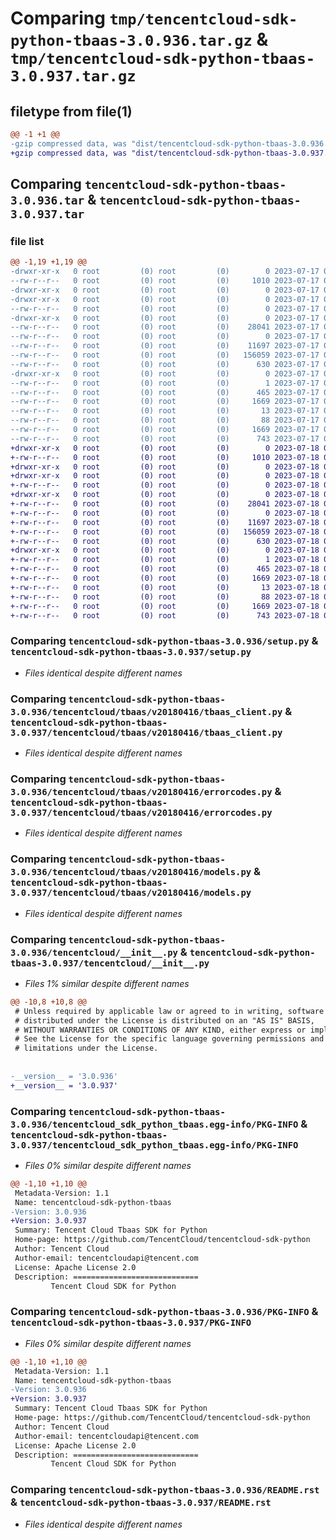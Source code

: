 # Comparing `tmp/tencentcloud-sdk-python-tbaas-3.0.936.tar.gz` & `tmp/tencentcloud-sdk-python-tbaas-3.0.937.tar.gz`

## filetype from file(1)

```diff
@@ -1 +1 @@
-gzip compressed data, was "dist/tencentcloud-sdk-python-tbaas-3.0.936.tar", last modified: Mon Jul 17 00:35:16 2023, max compression
+gzip compressed data, was "dist/tencentcloud-sdk-python-tbaas-3.0.937.tar", last modified: Tue Jul 18 00:31:02 2023, max compression
```

## Comparing `tencentcloud-sdk-python-tbaas-3.0.936.tar` & `tencentcloud-sdk-python-tbaas-3.0.937.tar`

### file list

```diff
@@ -1,19 +1,19 @@
-drwxr-xr-x   0 root         (0) root         (0)        0 2023-07-17 00:35:16.000000 tencentcloud-sdk-python-tbaas-3.0.936/
--rw-r--r--   0 root         (0) root         (0)     1010 2023-07-17 00:35:16.000000 tencentcloud-sdk-python-tbaas-3.0.936/setup.py
-drwxr-xr-x   0 root         (0) root         (0)        0 2023-07-17 00:35:16.000000 tencentcloud-sdk-python-tbaas-3.0.936/tencentcloud/
-drwxr-xr-x   0 root         (0) root         (0)        0 2023-07-17 00:35:16.000000 tencentcloud-sdk-python-tbaas-3.0.936/tencentcloud/tbaas/
--rw-r--r--   0 root         (0) root         (0)        0 2023-07-17 00:35:16.000000 tencentcloud-sdk-python-tbaas-3.0.936/tencentcloud/tbaas/__init__.py
-drwxr-xr-x   0 root         (0) root         (0)        0 2023-07-17 00:35:16.000000 tencentcloud-sdk-python-tbaas-3.0.936/tencentcloud/tbaas/v20180416/
--rw-r--r--   0 root         (0) root         (0)    28041 2023-07-17 00:35:16.000000 tencentcloud-sdk-python-tbaas-3.0.936/tencentcloud/tbaas/v20180416/tbaas_client.py
--rw-r--r--   0 root         (0) root         (0)        0 2023-07-17 00:35:16.000000 tencentcloud-sdk-python-tbaas-3.0.936/tencentcloud/tbaas/v20180416/__init__.py
--rw-r--r--   0 root         (0) root         (0)    11697 2023-07-17 00:35:16.000000 tencentcloud-sdk-python-tbaas-3.0.936/tencentcloud/tbaas/v20180416/errorcodes.py
--rw-r--r--   0 root         (0) root         (0)   156059 2023-07-17 00:35:16.000000 tencentcloud-sdk-python-tbaas-3.0.936/tencentcloud/tbaas/v20180416/models.py
--rw-r--r--   0 root         (0) root         (0)      630 2023-07-17 00:35:16.000000 tencentcloud-sdk-python-tbaas-3.0.936/tencentcloud/__init__.py
-drwxr-xr-x   0 root         (0) root         (0)        0 2023-07-17 00:35:16.000000 tencentcloud-sdk-python-tbaas-3.0.936/tencentcloud_sdk_python_tbaas.egg-info/
--rw-r--r--   0 root         (0) root         (0)        1 2023-07-17 00:35:16.000000 tencentcloud-sdk-python-tbaas-3.0.936/tencentcloud_sdk_python_tbaas.egg-info/dependency_links.txt
--rw-r--r--   0 root         (0) root         (0)      465 2023-07-17 00:35:16.000000 tencentcloud-sdk-python-tbaas-3.0.936/tencentcloud_sdk_python_tbaas.egg-info/SOURCES.txt
--rw-r--r--   0 root         (0) root         (0)     1669 2023-07-17 00:35:16.000000 tencentcloud-sdk-python-tbaas-3.0.936/tencentcloud_sdk_python_tbaas.egg-info/PKG-INFO
--rw-r--r--   0 root         (0) root         (0)       13 2023-07-17 00:35:16.000000 tencentcloud-sdk-python-tbaas-3.0.936/tencentcloud_sdk_python_tbaas.egg-info/top_level.txt
--rw-r--r--   0 root         (0) root         (0)       88 2023-07-17 00:35:16.000000 tencentcloud-sdk-python-tbaas-3.0.936/setup.cfg
--rw-r--r--   0 root         (0) root         (0)     1669 2023-07-17 00:35:16.000000 tencentcloud-sdk-python-tbaas-3.0.936/PKG-INFO
--rw-r--r--   0 root         (0) root         (0)      743 2023-07-17 00:35:16.000000 tencentcloud-sdk-python-tbaas-3.0.936/README.rst
+drwxr-xr-x   0 root         (0) root         (0)        0 2023-07-18 00:31:02.000000 tencentcloud-sdk-python-tbaas-3.0.937/
+-rw-r--r--   0 root         (0) root         (0)     1010 2023-07-18 00:31:02.000000 tencentcloud-sdk-python-tbaas-3.0.937/setup.py
+drwxr-xr-x   0 root         (0) root         (0)        0 2023-07-18 00:31:02.000000 tencentcloud-sdk-python-tbaas-3.0.937/tencentcloud/
+drwxr-xr-x   0 root         (0) root         (0)        0 2023-07-18 00:31:02.000000 tencentcloud-sdk-python-tbaas-3.0.937/tencentcloud/tbaas/
+-rw-r--r--   0 root         (0) root         (0)        0 2023-07-18 00:31:02.000000 tencentcloud-sdk-python-tbaas-3.0.937/tencentcloud/tbaas/__init__.py
+drwxr-xr-x   0 root         (0) root         (0)        0 2023-07-18 00:31:02.000000 tencentcloud-sdk-python-tbaas-3.0.937/tencentcloud/tbaas/v20180416/
+-rw-r--r--   0 root         (0) root         (0)    28041 2023-07-18 00:31:02.000000 tencentcloud-sdk-python-tbaas-3.0.937/tencentcloud/tbaas/v20180416/tbaas_client.py
+-rw-r--r--   0 root         (0) root         (0)        0 2023-07-18 00:31:02.000000 tencentcloud-sdk-python-tbaas-3.0.937/tencentcloud/tbaas/v20180416/__init__.py
+-rw-r--r--   0 root         (0) root         (0)    11697 2023-07-18 00:31:02.000000 tencentcloud-sdk-python-tbaas-3.0.937/tencentcloud/tbaas/v20180416/errorcodes.py
+-rw-r--r--   0 root         (0) root         (0)   156059 2023-07-18 00:31:02.000000 tencentcloud-sdk-python-tbaas-3.0.937/tencentcloud/tbaas/v20180416/models.py
+-rw-r--r--   0 root         (0) root         (0)      630 2023-07-18 00:31:02.000000 tencentcloud-sdk-python-tbaas-3.0.937/tencentcloud/__init__.py
+drwxr-xr-x   0 root         (0) root         (0)        0 2023-07-18 00:31:02.000000 tencentcloud-sdk-python-tbaas-3.0.937/tencentcloud_sdk_python_tbaas.egg-info/
+-rw-r--r--   0 root         (0) root         (0)        1 2023-07-18 00:31:02.000000 tencentcloud-sdk-python-tbaas-3.0.937/tencentcloud_sdk_python_tbaas.egg-info/dependency_links.txt
+-rw-r--r--   0 root         (0) root         (0)      465 2023-07-18 00:31:02.000000 tencentcloud-sdk-python-tbaas-3.0.937/tencentcloud_sdk_python_tbaas.egg-info/SOURCES.txt
+-rw-r--r--   0 root         (0) root         (0)     1669 2023-07-18 00:31:02.000000 tencentcloud-sdk-python-tbaas-3.0.937/tencentcloud_sdk_python_tbaas.egg-info/PKG-INFO
+-rw-r--r--   0 root         (0) root         (0)       13 2023-07-18 00:31:02.000000 tencentcloud-sdk-python-tbaas-3.0.937/tencentcloud_sdk_python_tbaas.egg-info/top_level.txt
+-rw-r--r--   0 root         (0) root         (0)       88 2023-07-18 00:31:02.000000 tencentcloud-sdk-python-tbaas-3.0.937/setup.cfg
+-rw-r--r--   0 root         (0) root         (0)     1669 2023-07-18 00:31:02.000000 tencentcloud-sdk-python-tbaas-3.0.937/PKG-INFO
+-rw-r--r--   0 root         (0) root         (0)      743 2023-07-18 00:31:02.000000 tencentcloud-sdk-python-tbaas-3.0.937/README.rst
```

### Comparing `tencentcloud-sdk-python-tbaas-3.0.936/setup.py` & `tencentcloud-sdk-python-tbaas-3.0.937/setup.py`

 * *Files identical despite different names*

### Comparing `tencentcloud-sdk-python-tbaas-3.0.936/tencentcloud/tbaas/v20180416/tbaas_client.py` & `tencentcloud-sdk-python-tbaas-3.0.937/tencentcloud/tbaas/v20180416/tbaas_client.py`

 * *Files identical despite different names*

### Comparing `tencentcloud-sdk-python-tbaas-3.0.936/tencentcloud/tbaas/v20180416/errorcodes.py` & `tencentcloud-sdk-python-tbaas-3.0.937/tencentcloud/tbaas/v20180416/errorcodes.py`

 * *Files identical despite different names*

### Comparing `tencentcloud-sdk-python-tbaas-3.0.936/tencentcloud/tbaas/v20180416/models.py` & `tencentcloud-sdk-python-tbaas-3.0.937/tencentcloud/tbaas/v20180416/models.py`

 * *Files identical despite different names*

### Comparing `tencentcloud-sdk-python-tbaas-3.0.936/tencentcloud/__init__.py` & `tencentcloud-sdk-python-tbaas-3.0.937/tencentcloud/__init__.py`

 * *Files 1% similar despite different names*

```diff
@@ -10,8 +10,8 @@
 # Unless required by applicable law or agreed to in writing, software
 # distributed under the License is distributed on an "AS IS" BASIS,
 # WITHOUT WARRANTIES OR CONDITIONS OF ANY KIND, either express or implied.
 # See the License for the specific language governing permissions and
 # limitations under the License.
 
 
-__version__ = '3.0.936'
+__version__ = '3.0.937'
```

### Comparing `tencentcloud-sdk-python-tbaas-3.0.936/tencentcloud_sdk_python_tbaas.egg-info/PKG-INFO` & `tencentcloud-sdk-python-tbaas-3.0.937/tencentcloud_sdk_python_tbaas.egg-info/PKG-INFO`

 * *Files 0% similar despite different names*

```diff
@@ -1,10 +1,10 @@
 Metadata-Version: 1.1
 Name: tencentcloud-sdk-python-tbaas
-Version: 3.0.936
+Version: 3.0.937
 Summary: Tencent Cloud Tbaas SDK for Python
 Home-page: https://github.com/TencentCloud/tencentcloud-sdk-python
 Author: Tencent Cloud
 Author-email: tencentcloudapi@tencent.com
 License: Apache License 2.0
 Description: ============================
         Tencent Cloud SDK for Python
```

### Comparing `tencentcloud-sdk-python-tbaas-3.0.936/PKG-INFO` & `tencentcloud-sdk-python-tbaas-3.0.937/PKG-INFO`

 * *Files 0% similar despite different names*

```diff
@@ -1,10 +1,10 @@
 Metadata-Version: 1.1
 Name: tencentcloud-sdk-python-tbaas
-Version: 3.0.936
+Version: 3.0.937
 Summary: Tencent Cloud Tbaas SDK for Python
 Home-page: https://github.com/TencentCloud/tencentcloud-sdk-python
 Author: Tencent Cloud
 Author-email: tencentcloudapi@tencent.com
 License: Apache License 2.0
 Description: ============================
         Tencent Cloud SDK for Python
```

### Comparing `tencentcloud-sdk-python-tbaas-3.0.936/README.rst` & `tencentcloud-sdk-python-tbaas-3.0.937/README.rst`

 * *Files identical despite different names*

